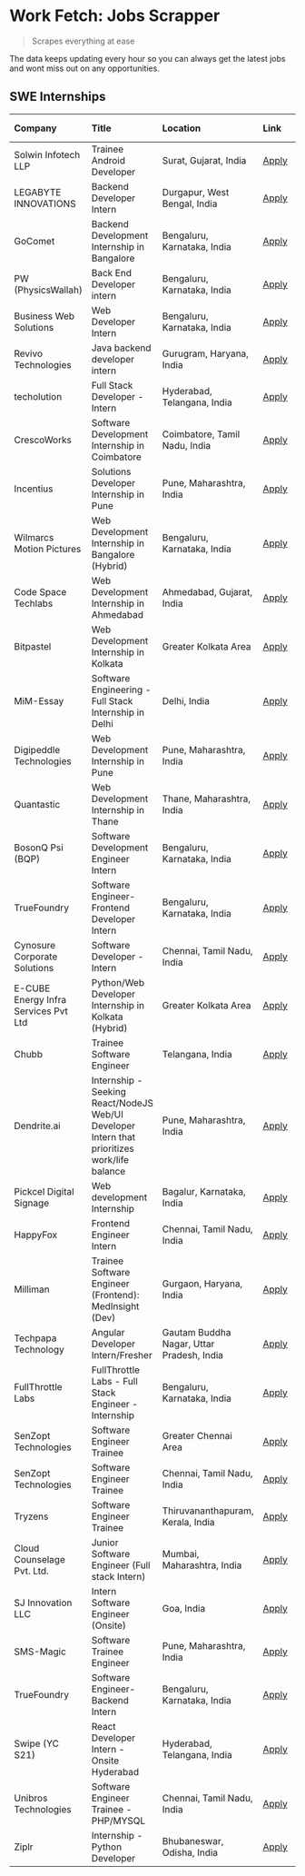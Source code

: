 # Work Fetch: Jobs Scrapper
> Scrapes everything at ease

The data keeps updating every hour so you can always get the latest jobs and wont miss out on any opportunities.

## SWE Internships
<!--START_SECTION:workfetch-->
| Company                              | Title                                                                                        | Location                                  | Link                                                                                                                                                                                                                                                                                                                | Date Posted   |
|:-------------------------------------|:---------------------------------------------------------------------------------------------|:------------------------------------------|:--------------------------------------------------------------------------------------------------------------------------------------------------------------------------------------------------------------------------------------------------------------------------------------------------------------------|:--------------|
| Solwin Infotech LLP                  | Trainee Android Developer                                                                    | Surat, Gujarat, India                     | [Apply](https://in.linkedin.com/jobs/view/trainee-android-developer-at-solwin-infotech-llp-3909398018?position=53&pageNum=0&refId=%2B%2B5%2B71NmJ0ZMBckUV5iPgA%3D%3D&trackingId=IIPcg5xb1HpFXCVOLQma7w%3D%3D&trk=public_jobs_jserp-result_search-card)                                                              | 2024-04-26    |
| LEGABYTE INNOVATIONS                 | Backend Developer Intern                                                                     | Durgapur, West Bengal, India              | [Apply](https://in.linkedin.com/jobs/view/backend-developer-intern-at-legabyte-innovations-3909245013?position=55&pageNum=0&refId=%2B%2B5%2B71NmJ0ZMBckUV5iPgA%3D%3D&trackingId=KjeoWaFH0bVlzM%2BHQvZnXQ%3D%3D&trk=public_jobs_jserp-result_search-card)                                                            | 2024-04-24    |
| GoComet                              | Backend Development Internship in Bangalore                                                  | Bengaluru, Karnataka, India               | [Apply](https://in.linkedin.com/jobs/view/backend-development-internship-in-bangalore-at-gocomet-3908958124?position=56&pageNum=0&refId=%2B%2B5%2B71NmJ0ZMBckUV5iPgA%3D%3D&trackingId=NEfBXdM%2FXIMxVTbwit176w%3D%3D&trk=public_jobs_jserp-result_search-card)                                                      | 2024-04-23    |
| PW (PhysicsWallah)                   | Back End Developer intern                                                                    | Bengaluru, Karnataka, India               | [Apply](https://in.linkedin.com/jobs/view/back-end-developer-intern-at-pw-physicswallah-3907293630?position=19&pageNum=0&refId=%2B%2B5%2B71NmJ0ZMBckUV5iPgA%3D%3D&trackingId=08qYfsAfBOA%2F96ahbxYedA%3D%3D&trk=public_jobs_jserp-result_search-card)                                                               | 2024-04-22    |
| Business Web Solutions               | Web Developer Intern                                                                         | Bengaluru, Karnataka, India               | [Apply](https://in.linkedin.com/jobs/view/web-developer-intern-at-business-web-solutions-3906717928?position=14&pageNum=0&refId=%2B%2B5%2B71NmJ0ZMBckUV5iPgA%3D%3D&trackingId=g3t7y0xOFCeViPhZdbryUA%3D%3D&trk=public_jobs_jserp-result_search-card)                                                                | 2024-04-20    |
| Revivo Technologies                  | Java backend developer intern                                                                | Gurugram, Haryana, India                  | [Apply](https://in.linkedin.com/jobs/view/java-backend-developer-intern-at-revivo-technologies-3906034446?position=23&pageNum=0&refId=%2B%2B5%2B71NmJ0ZMBckUV5iPgA%3D%3D&trackingId=%2Fk%2BPtvPJjeLcNjV1BUlfcQ%3D%3D&trk=public_jobs_jserp-result_search-card)                                                      | 2024-04-19    |
| techolution                          | Full Stack Developer - Intern                                                                | Hyderabad, Telangana, India               | [Apply](https://in.linkedin.com/jobs/view/full-stack-developer-intern-at-techolution-3904814977?position=22&pageNum=0&refId=%2B%2B5%2B71NmJ0ZMBckUV5iPgA%3D%3D&trackingId=7RKPG1bZac24gkHKFQo7lQ%3D%3D&trk=public_jobs_jserp-result_search-card)                                                                    | 2024-04-18    |
| CrescoWorks                          | Software Development Internship in Coimbatore                                                | Coimbatore, Tamil Nadu, India             | [Apply](https://in.linkedin.com/jobs/view/software-development-internship-in-coimbatore-at-crescoworks-3904327953?position=4&pageNum=0&refId=%2B%2B5%2B71NmJ0ZMBckUV5iPgA%3D%3D&trackingId=20wVlGt7vqHa1mMImYApeQ%3D%3D&trk=public_jobs_jserp-result_search-card)                                                   | 2024-04-17    |
| Incentius                            | Solutions Developer Internship in Pune                                                       | Pune, Maharashtra, India                  | [Apply](https://in.linkedin.com/jobs/view/solutions-developer-internship-in-pune-at-incentius-3904329499?position=11&pageNum=0&refId=%2B%2B5%2B71NmJ0ZMBckUV5iPgA%3D%3D&trackingId=%2FfWc46deEyGFNVScvklRzQ%3D%3D&trk=public_jobs_jserp-result_search-card)                                                         | 2024-04-17    |
| Wilmarcs Motion Pictures             | Web Development Internship in Bangalore (Hybrid)                                             | Bengaluru, Karnataka, India               | [Apply](https://in.linkedin.com/jobs/view/web-development-internship-in-bangalore-hybrid-at-wilmarcs-motion-pictures-3904333111?position=27&pageNum=0&refId=%2B%2B5%2B71NmJ0ZMBckUV5iPgA%3D%3D&trackingId=8lGMDilgp%2Bp4oqS2mjbPjw%3D%3D&trk=public_jobs_jserp-result_search-card)                                  | 2024-04-17    |
| Code Space Techlabs                  | Web Development Internship in Ahmedabad                                                      | Ahmedabad, Gujarat, India                 | [Apply](https://in.linkedin.com/jobs/view/web-development-internship-in-ahmedabad-at-code-space-techlabs-3904326925?position=60&pageNum=0&refId=%2B%2B5%2B71NmJ0ZMBckUV5iPgA%3D%3D&trackingId=wLvrWqT9gge2pMtgFDuy1Q%3D%3D&trk=public_jobs_jserp-result_search-card)                                                | 2024-04-17    |
| Bitpastel                            | Web Development Internship in Kolkata                                                        | Greater Kolkata Area                      | [Apply](https://in.linkedin.com/jobs/view/web-development-internship-in-kolkata-at-bitpastel-3903194722?position=46&pageNum=0&refId=%2B%2B5%2B71NmJ0ZMBckUV5iPgA%3D%3D&trackingId=DIm5yZjHQTbTVfp0zA8HVg%3D%3D&trk=public_jobs_jserp-result_search-card)                                                            | 2024-04-16    |
| MiM-Essay                            | Software Engineering - Full Stack Internship in Delhi                                        | Delhi, India                              | [Apply](https://in.linkedin.com/jobs/view/software-engineering-full-stack-internship-in-delhi-at-mim-essay-3901647332?position=15&pageNum=0&refId=%2B%2B5%2B71NmJ0ZMBckUV5iPgA%3D%3D&trackingId=pAB0BOo2E%2BSkesFMXqyEQA%3D%3D&trk=public_jobs_jserp-result_search-card)                                            | 2024-04-15    |
| Digipeddle Technologies              | Web Development Internship in Pune                                                           | Pune, Maharashtra, India                  | [Apply](https://in.linkedin.com/jobs/view/web-development-internship-in-pune-at-digipeddle-technologies-3898605884?position=28&pageNum=0&refId=%2B%2B5%2B71NmJ0ZMBckUV5iPgA%3D%3D&trackingId=zznMA7PU9A3rYAPtjd34hg%3D%3D&trk=public_jobs_jserp-result_search-card)                                                 | 2024-04-13    |
| Quantastic                           | Web Development Internship in Thane                                                          | Thane, Maharashtra, India                 | [Apply](https://in.linkedin.com/jobs/view/web-development-internship-in-thane-at-quantastic-3888221292?position=48&pageNum=0&refId=%2B%2B5%2B71NmJ0ZMBckUV5iPgA%3D%3D&trackingId=y%2BVhbtHCmxFFThKiNqMk5A%3D%3D&trk=public_jobs_jserp-result_search-card)                                                           | 2024-04-08    |
| BosonQ Psi (BQP)                     | Software Development Engineer Intern                                                         | Bengaluru, Karnataka, India               | [Apply](https://in.linkedin.com/jobs/view/software-development-engineer-intern-at-bosonq-psi-bqp-3888328596?position=20&pageNum=0&refId=%2B%2B5%2B71NmJ0ZMBckUV5iPgA%3D%3D&trackingId=rchl4sD8rioYYo1rsJOAxA%3D%3D&trk=public_jobs_jserp-result_search-card)                                                        | 2024-04-06    |
| TrueFoundry                          | Software Engineer- Frontend Developer Intern                                                 | Bengaluru, Karnataka, India               | [Apply](https://in.linkedin.com/jobs/view/software-engineer-frontend-developer-intern-at-truefoundry-3887320206?position=9&pageNum=0&refId=%2B%2B5%2B71NmJ0ZMBckUV5iPgA%3D%3D&trackingId=OrPMA%2FQ9eep3g7eOghBvgg%3D%3D&trk=public_jobs_jserp-result_search-card)                                                   | 2024-04-05    |
| Cynosure Corporate Solutions         | Software Developer -Intern                                                                   | Chennai, Tamil Nadu, India                | [Apply](https://in.linkedin.com/jobs/view/software-developer-intern-at-cynosure-corporate-solutions-3884767755?position=13&pageNum=0&refId=%2B%2B5%2B71NmJ0ZMBckUV5iPgA%3D%3D&trackingId=fvO5n8GTKFD9P0GgXnla4Q%3D%3D&trk=public_jobs_jserp-result_search-card)                                                     | 2024-04-04    |
| E-CUBE Energy Infra Services Pvt Ltd | Python/Web Developer Internship in Kolkata (Hybrid)                                          | Greater Kolkata Area                      | [Apply](https://in.linkedin.com/jobs/view/python-web-developer-internship-in-kolkata-hybrid-at-e-cube-energy-infra-services-pvt-ltd-3882160442?position=5&pageNum=0&refId=%2B%2B5%2B71NmJ0ZMBckUV5iPgA%3D%3D&trackingId=dEyhVIBbbe97c%2F%2BumvSW%2BA%3D%3D&trk=public_jobs_jserp-result_search-card)                | 2024-04-02    |
| Chubb                                | Trainee Software Engineer                                                                    | Telangana, India                          | [Apply](https://in.linkedin.com/jobs/view/trainee-software-engineer-at-chubb-3909641440?position=12&pageNum=0&refId=%2B%2B5%2B71NmJ0ZMBckUV5iPgA%3D%3D&trackingId=99%2Fov3ST%2FLQJbOL5sotfrg%3D%3D&trk=public_jobs_jserp-result_search-card)                                                                        | 2024-03-30    |
| Dendrite.ai                          | Internship - Seeking React/NodeJS Web/UI Developer Intern that prioritizes work/life balance | Pune, Maharashtra, India                  | [Apply](https://in.linkedin.com/jobs/view/internship-seeking-react-nodejs-web-ui-developer-intern-that-prioritizes-work-life-balance-at-dendrite-ai-3853583200?position=31&pageNum=0&refId=%2B%2B5%2B71NmJ0ZMBckUV5iPgA%3D%3D&trackingId=bFX0BqTEH%2BTtumghVl5%2FBw%3D%3D&trk=public_jobs_jserp-result_search-card) | 2024-03-12    |
| Pickcel Digital Signage              | Web development Internship                                                                   | Bagalur, Karnataka, India                 | [Apply](https://in.linkedin.com/jobs/view/web-development-internship-at-pickcel-digital-signage-3849506118?position=45&pageNum=0&refId=%2B%2B5%2B71NmJ0ZMBckUV5iPgA%3D%3D&trackingId=aLyzZNdbnlOvdHH%2BpZK1Yg%3D%3D&trk=public_jobs_jserp-result_search-card)                                                       | 2024-03-08    |
| HappyFox                             | Frontend Engineer Intern                                                                     | Chennai, Tamil Nadu, India                | [Apply](https://in.linkedin.com/jobs/view/frontend-engineer-intern-at-happyfox-3848357951?position=43&pageNum=0&refId=%2B%2B5%2B71NmJ0ZMBckUV5iPgA%3D%3D&trackingId=3%2BN93iO5S3o6T35eYsHphA%3D%3D&trk=public_jobs_jserp-result_search-card)                                                                        | 2024-03-07    |
| Milliman                             | Trainee Software Engineer (Frontend): MedInsight (Dev)                                       | Gurgaon, Haryana, India                   | [Apply](https://in.linkedin.com/jobs/view/trainee-software-engineer-frontend-medinsight-dev-at-milliman-3792874280?position=7&pageNum=0&refId=%2B%2B5%2B71NmJ0ZMBckUV5iPgA%3D%3D&trackingId=arBemmZsDQfqITtIMyxo4Q%3D%3D&trk=public_jobs_jserp-result_search-card)                                                  | 2024-03-01    |
| Techpapa Technology                  | Angular Developer Intern/Fresher                                                             | Gautam Buddha Nagar, Uttar Pradesh, India | [Apply](https://in.linkedin.com/jobs/view/angular-developer-intern-fresher-at-techpapa-technology-3834305862?position=54&pageNum=0&refId=%2B%2B5%2B71NmJ0ZMBckUV5iPgA%3D%3D&trackingId=ZpMLoswtahHNPcRnXK4xUA%3D%3D&trk=public_jobs_jserp-result_search-card)                                                       | 2024-02-20    |
| FullThrottle Labs                    | FullThrottle Labs - Full Stack Engineer - Internship                                         | Bengaluru, Karnataka, India               | [Apply](https://in.linkedin.com/jobs/view/fullthrottle-labs-full-stack-engineer-internship-at-fullthrottle-labs-3829636016?position=49&pageNum=0&refId=%2B%2B5%2B71NmJ0ZMBckUV5iPgA%3D%3D&trackingId=CQemsf5GPZbw4HoQtVQ3TA%3D%3D&trk=public_jobs_jserp-result_search-card)                                         | 2024-02-17    |
| SenZopt Technologies                 | Software Engineer Trainee                                                                    | Greater Chennai Area                      | [Apply](https://in.linkedin.com/jobs/view/software-engineer-trainee-at-senzopt-technologies-3827688781?position=29&pageNum=0&refId=%2B%2B5%2B71NmJ0ZMBckUV5iPgA%3D%3D&trackingId=VhfWgWvkUgC2UmnsDjrUwA%3D%3D&trk=public_jobs_jserp-result_search-card)                                                             | 2024-02-12    |
| SenZopt Technologies                 | Software Engineer Trainee                                                                    | Chennai, Tamil Nadu, India                | [Apply](https://in.linkedin.com/jobs/view/software-engineer-trainee-at-senzopt-technologies-3827686880?position=42&pageNum=0&refId=%2B%2B5%2B71NmJ0ZMBckUV5iPgA%3D%3D&trackingId=nC5vpBzXqIfCfj4cMwDMCQ%3D%3D&trk=public_jobs_jserp-result_search-card)                                                             | 2024-02-12    |
| Tryzens                              | Software Engineer Trainee                                                                    | Thiruvananthapuram, Kerala, India         | [Apply](https://in.linkedin.com/jobs/view/software-engineer-trainee-at-tryzens-3809363491?position=30&pageNum=0&refId=%2B%2B5%2B71NmJ0ZMBckUV5iPgA%3D%3D&trackingId=mlsMK2jkhZ0SY6jQ0KDpSg%3D%3D&trk=public_jobs_jserp-result_search-card)                                                                          | 2024-01-18    |
| Cloud Counselage Pvt. Ltd.           | Junior Software Engineer (Full stack Intern)                                                 | Mumbai, Maharashtra, India                | [Apply](https://in.linkedin.com/jobs/view/junior-software-engineer-full-stack-intern-at-cloud-counselage-pvt-ltd-3803132814?position=21&pageNum=0&refId=%2B%2B5%2B71NmJ0ZMBckUV5iPgA%3D%3D&trackingId=sDWpPogwnklZY4XS%2FId15w%3D%3D&trk=public_jobs_jserp-result_search-card)                                      | 2024-01-11    |
| SJ Innovation LLC                    | Intern Software Engineer (Onsite)                                                            | Goa, India                                | [Apply](https://in.linkedin.com/jobs/view/intern-software-engineer-onsite-at-sj-innovation-llc-3799959011?position=38&pageNum=0&refId=%2B%2B5%2B71NmJ0ZMBckUV5iPgA%3D%3D&trackingId=AHc1sw7tlscAozJHeio%2FQg%3D%3D&trk=public_jobs_jserp-result_search-card)                                                        | 2024-01-11    |
| SMS-Magic                            | Software Trainee Engineer                                                                    | Pune, Maharashtra, India                  | [Apply](https://in.linkedin.com/jobs/view/software-trainee-engineer-at-sms-magic-3761409781?position=24&pageNum=0&refId=%2B%2B5%2B71NmJ0ZMBckUV5iPgA%3D%3D&trackingId=v442J647qr7jqiBxDzNPUg%3D%3D&trk=public_jobs_jserp-result_search-card)                                                                        | 2023-11-16    |
| TrueFoundry                          | Software Engineer-Backend Intern                                                             | Bengaluru, Karnataka, India               | [Apply](https://in.linkedin.com/jobs/view/software-engineer-backend-intern-at-truefoundry-3779508170?position=25&pageNum=0&refId=%2B%2B5%2B71NmJ0ZMBckUV5iPgA%3D%3D&trackingId=YPJNS1pA2tRtpIHWOD7yEA%3D%3D&trk=public_jobs_jserp-result_search-card)                                                               | 2023-11-10    |
| Swipe (YC S21)                       | React Developer Intern - Onsite Hyderabad                                                    | Hyderabad, Telangana, India               | [Apply](https://in.linkedin.com/jobs/view/react-developer-intern-onsite-hyderabad-at-swipe-yc-s21-3737600089?position=34&pageNum=0&refId=%2B%2B5%2B71NmJ0ZMBckUV5iPgA%3D%3D&trackingId=5%2Bs3bj6hsEQGg%2FCh4UuTeA%3D%3D&trk=public_jobs_jserp-result_search-card)                                                   | 2023-10-13    |
| Unibros Technologies                 | Software Engineer Trainee - PHP/MYSQL                                                        | Chennai, Tamil Nadu, India                | [Apply](https://in.linkedin.com/jobs/view/software-engineer-trainee-php-mysql-at-unibros-technologies-3656599241?position=32&pageNum=0&refId=%2B%2B5%2B71NmJ0ZMBckUV5iPgA%3D%3D&trackingId=Ql4envfAxb7FvyoZBw9zLQ%3D%3D&trk=public_jobs_jserp-result_search-card)                                                   | 2023-06-12    |
| Ziplr                                | Internship - Python Developer                                                                | Bhubaneswar, Odisha, India                | [Apply](https://in.linkedin.com/jobs/view/internship-python-developer-at-ziplr-3645677592?position=59&pageNum=0&refId=%2B%2B5%2B71NmJ0ZMBckUV5iPgA%3D%3D&trackingId=1HZ4PuAVnyxQluCISMSWhw%3D%3D&trk=public_jobs_jserp-result_search-card)                                                                          | 2023-06-02    |
<!--END_SECTION:workfetch-->
